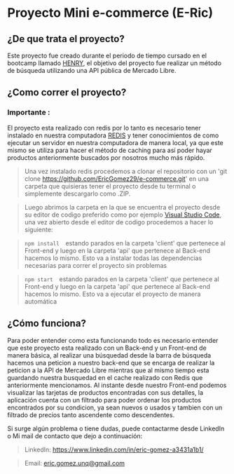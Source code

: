 # Proyecto Mini e-commerce (E-Ric)

## ¿De que trata el proyecto?

Este proyecto fue creado durante el periodo de tiempo cursado en el bootcamp llamado [HENRY](https://soyhenry.com/), el objetivo del proyecto fue realizar un método de búsqueda utilizando una API pública de Mercado Libre.


## ¿Como correr el proyecto?

### Importante :

El proyecto esta realizado con redis por lo tanto es necesario tener instalado en nuestra computadora [REDIS](https://redis.io/) y tener conocimientos de como ejecutar un servidor en nuestra computadora de manera local, ya que este mismo se utiliza para hacer el método de caching para así poder hayar productos anteriormente buscados por nosotros mucho más rápido.


>Una vez instalado redis procedemos a clonar el repositorio con un 'git clone https://github.com/EricGomez29/e-commerce.git' en una carpeta que quisieras tener el proyecto desde tu terminal o simplemente descargarlo como .ZIP.

>Luego abrimos la carpeta en la que se encuentra el proyecto desde su editor de codigo preferido como por ejemplo [Visual Studio Code](https://code.visualstudio.com/), una vez abierto desde el editor de codigo procedemos a hacer lo siguiente: 

> ```npm install  ```estando parados en la carpeta 'client' que pertenece al Front-end y luego en la carpeta 'api' que pertenece al Back-end hacemos lo mismo. Esto va a instalar todas las dependencias necesarias para correr el proyecto sin problemas

> ```npm start  ```estando parados en la carpeta 'client' que pertenece al Front-end y luego en la carpeta 'api' que pertenece al Back-end hacemos lo mismo. Esto va a ejecutar el proyecto de manera automática

## ¿Cómo funciona?

Para poder entender como esta funcionando todo es necesario entender que este proyecto esta realizado con un Back-end y un Front-end de manera básica, al realizar una búsquedad desde la barra de búsqueda hacemos una peticion a nuestro back-end que se encarga de realizar la peticion a la API de Mercado Libre mientras que al mismo tiempo esta guardando nuestra busquedad en el cache realizado con Redis que anteriormente mencionamos.
Al instante desde nuestro Front-end podemos visualizar las tarjetas de productos encontradas con sus detalles, la aplicación cuenta con un filtrado para poder ordenar los productos encontrados por su condicion, ya sean nuevos o usados y tambien con un filtrado de precios tanto ascendente como descendentes.

Si surge algún problema o tiene dudas, puede contactarme desde LinkedIn o Mi mail de contacto que dejo a continuación:

> LinkedIn: https://www.linkedin.com/in/eric-gomez-a3431a1b1/

> Email: eric.gomez.unq@gmail.com



